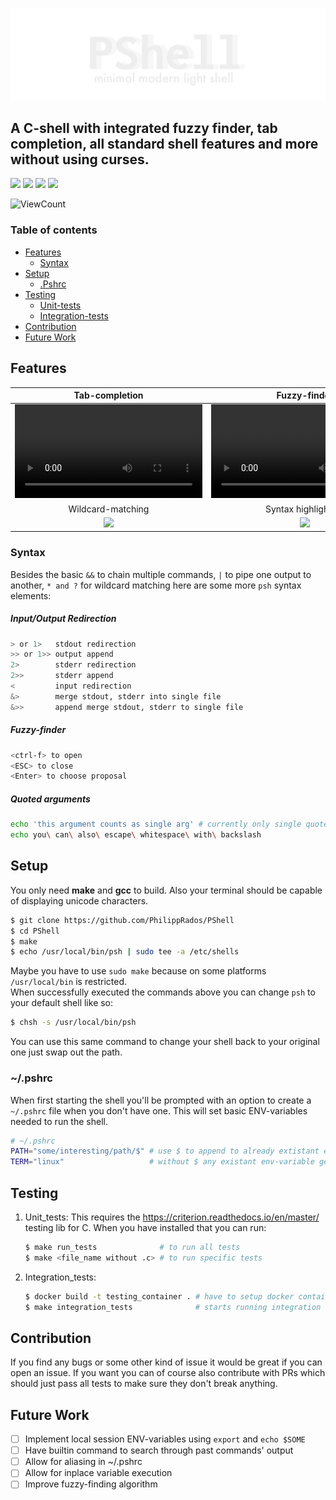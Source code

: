 <div>
  <p align="center">
    <img src="pictures/logo_transparent.png" width="800">
  </p>
</div>

A C-shell with integrated fuzzy finder, tab completion, all standard shell features and more without using curses.
---
![](https://img.shields.io/badge/made_for-UNIX-lightgrey)
![](https://img.shields.io/github/languages/code-size/PhilippRados/PShell)
![](https://img.shields.io/github/license/PhilippRados/PShell)
![](https://img.shields.io/badge/Dependencies-Gcc,_Make-brightgreen)
<p>
<img alt="ViewCount" src="https://views.whatilearened.today/views/github/PhilippRados/PShell.svg">
</p>

### Table of contents
* [Features](#features)
  + [Syntax](#syntax)
* [Setup](#setup)
  + [.Pshrc](#rc)
* [Testing](#testing)
  + [Unit-tests](#unit)
  + [Integration-tests](#integration)
* [Contribution](#contribution)
* [Future Work](#future-work)

## Features
Tab-completion             | Fuzzy-finder              | Autocompletion
:-------------------------:|:-------------------------:|:-------------------------:|
![](https://user-images.githubusercontent.com/60818062/171273408-cd3f2384-a7ce-4eeb-b359-85b86843b41f.mov)|![](https://user-images.githubusercontent.com/60818062/171275441-bfb27356-eb8e-40d2-8142-5f20204e9ea1.mov)|![](https://user-images.githubusercontent.com/60818062/171273620-4ce829ff-f2c4-4b7e-a027-791c0bd648b4.mov)|
Wildcard-matching | Syntax highlighting
![](https://user-images.githubusercontent.com/60818062/171273726-1774d03a-ddbc-4c37-9c18-901f33138fe5.png)|![](https://user-images.githubusercontent.com/60818062/171273732-f4f32544-f140-4f3b-9a96-a0fcc8df77fb.png)|
### Syntax
Besides the basic `&&` to chain multiple commands, `|` to pipe one output to another, `* and ?` for wildcard matching here are some more `psh` syntax elements:
##### Input/Output Redirection
```bash
> or 1>   stdout redirection
>> or 1>> output append
2>        stderr redirection
2>>       stderr append
<         input redirection
&>        merge stdout, stderr into single file
&>>       append merge stdout, stderr to single file

```
##### Fuzzy-finder
```bash
<ctrl-f> to open
<ESC> to close
<Enter> to choose proposal
```
##### Quoted arguments
```bash
echo 'this argument counts as single arg' # currently only single quotes supported
echo you\ can\ also\ escape\ whitespace\ with\ backslash
```

## Setup
You only need **make** and **gcc** to build. Also your terminal should be capable of displaying unicode characters.
```bash
$ git clone https://github.com/PhilippRados/PShell
$ cd PShell
$ make
$ echo /usr/local/bin/psh | sudo tee -a /etc/shells
```
Maybe you have to use `sudo make` because on some platforms `/usr/local/bin` is restricted.<br>
When successfully executed the commands above you can change `psh` to your default shell like so:
```bash
$ chsh -s /usr/local/bin/psh
```
You can use this same command to change your shell back to your original one just swap out the path.
### <a name="rc">~/.pshrc</a>
When first starting the shell you'll be prompted with an option to create a `~/.pshrc` file when you don't have one. This will set basic ENV-variables needed to run the shell.
```bash
# ~/.pshrc
PATH="some/interesting/path/$" # use $ to append to already extistant env-variable
TERM="linux"                   # without $ any existant env-variable gets overwritten
```
## Testing
1. <a name="unit">Unit_tests</a>: This requires the https://criterion.readthedocs.io/en/master/ testing lib for C.
   When you have installed that you can run:
   ```bash
   $ make run_tests              # to run all tests
   $ make <file_name without .c> # to run specific tests
   ```
2. <a name="integration">Integration_tests</a>:
   ```bash
   $ docker build -t testing_container . # have to setup docker container for tests to run in
   $ make integration_tests              # starts running integration tests in testing_container
   ```
## Contribution
If you find any bugs or some other kind of issue it would be great if you can open an issue. If you want you can of course also contribute with PRs which should just pass all tests to make sure they don't break anything.

## Future Work
- [ ] Implement local session ENV-variables using `export` and `echo $SOME`
- [ ] Have builtin command to search through past commands' output
- [ ] Allow for aliasing in ~/.pshrc
- [ ] Allow for inplace variable execution
- [ ] Improve fuzzy-finding algorithm
